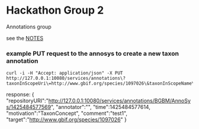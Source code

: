 Hackathon Group 2
===================
Annotations group


see the [NOTES](./NOTES.md)


### example PUT request to the annosys to create a new taxon annotation

    curl -i -H "Accept: application/json" -X PUT http://127.0.0.1:10080/services/annotations\?taxonInScopeUri\=http://www.gbif.org/species/1097026\&taxonInScopeName\=Prionus%2BGeoffroy%2C%201762&comment=test1

response:
    {
      "repositoryURI":"http://127.0.0.1:10080/services/annotations/BGBM/AnnoSys/1425484577569",
      "annotator":"",
      "time":1425484577614,
      "motivation":"TaxonConcept",
      "comment":"test1",
      "target":"http://www.gbif.org/species/1097026"
    }
